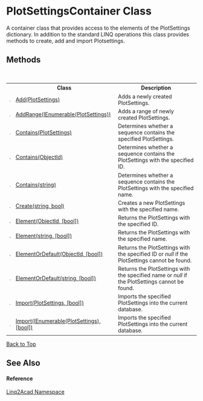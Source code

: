 # PlotSettingsContainer Class
 

A container class that provides access to the elements of the PlotSettings dictionary. In addition to the standard LINQ operations this class provides methods to create, add and import Plotsettings.


## Methods
&nbsp;<table><tr><th></th><th>Class</th><th>Description</th></tr><tr><td>![Public method](media/pubmethod.gif "Public method")</td><td><a href="M_Linq2Acad_PlotSettingsContainer_Add.md#PlotSettingsContainerAdd-Method-PlotSettings">Add(PlotSettings)</a></td><td>
Adds a newly created PlotSettings.</td></tr><tr><td>![Public method](media/pubmethod.gif "Public method")</td><td><a href="M_Linq2Acad_PlotSettingsContainer_AddRange.md#PlotSettingsContainerAddRange-Method-IEnumerablePlotSettings">AddRange(IEnumerable(PlotSettings))</a></td><td>
Adds a range of newly created PlotSettings.</td></tr><tr><td>![Public method](media/pubmethod.gif "Public method")</td><td><a href="M_Linq2Acad_PlotSettingsContainer_Contains_1.md#PlotSettingsContainerContains-Method-PlotSettings">Contains(PlotSettings)</a></td><td>
Determines whether a sequence contains the specified PlotSettings.</td></tr><tr><td>![Public method](media/pubmethod.gif "Public method")</td><td><a href="M_Linq2Acad_PlotSettingsContainer_Contains.md#PlotSettingsContainerContains-Method-ObjectId">Contains(ObjectId)</a></td><td>
Determines whether a sequence contains the PlotSettings with the specified ID.</td></tr><tr><td>![Public method](media/pubmethod.gif "Public method")</td><td><a href="M_Linq2Acad_PlotSettingsContainer_Contains_2.md#PlotSettingsContainerContains-Method-string">Contains(string)</a></td><td>
Determines whether a sequence contains the PlotSettings with the specified name.</td></tr><tr><td>![Public method](media/pubmethod.gif "Public method")</td><td><a href="M_Linq2Acad_PlotSettingsContainer_Create.md#PlotSettingsContainerCreate-Method">Create(string, bool)</a></td><td>
Creates a new PlotSettings with the specified name.</td></tr><tr><td>![Public method](media/pubmethod.gif "Public method")</td><td><a href="M_Linq2Acad_PlotSettingsContainer_Element.md#PlotSettingsContainerElement-Method-ObjectId-bool">Element(ObjectId, [bool])</a></td><td>
Returns the PlotSettings with the specified ID.</td></tr><tr><td>![Public method](media/pubmethod.gif "Public method")</td><td><a href="M_Linq2Acad_PlotSettingsContainer_Element_1.md#PlotSettingsContainerElement-Method-string-bool">Element(string, [bool])</a></td><td>
Returns the PlotSettings with the specified name.</td></tr><tr><td>![Public method](media/pubmethod.gif "Public method")</td><td><a href="M_Linq2Acad_PlotSettingsContainer_ElementOrDefault.md#PlotSettingsContainerElementOrDefault-Method-ObjectId-bool">ElementOrDefault(ObjectId, [bool])</a></td><td>
Returns the PlotSettings with the specified ID or <i>null</i> if the PlotSettings cannot be found.</td></tr><tr><td>![Public method](media/pubmethod.gif "Public method")</td><td><a href="M_Linq2Acad_PlotSettingsContainer_ElementOrDefault_1.md#PlotSettingsContainerElementOrDefault-Method-string-bool">ElementOrDefault(string, [bool])</a></td><td>
Returns the PlotSettings with the specified name or <i>null</i> if the PlotSettings cannot be found.</td></tr><tr><td>![Public method](media/pubmethod.gif "Public method")</td><td><a href="M_Linq2Acad_PlotSettingsContainer_Import_1.md#PlotSettingsContainerImport-Method-PlotSettings-bool">Import(PlotSettings, [bool])</a></td><td>
Imports the specified PlotSettings into the current database.</td></tr><tr><td>![Public method](media/pubmethod.gif "Public method")</td><td><a href="M_Linq2Acad_PlotSettingsContainer_Import.md#PlotSettingsContainerImport-Method-IEnumerablePlotSettings-bool">Import(IEnumerable(PlotSettings), [bool])</a></td><td>
Imports the specified PlotSettings into the current database.</td></tr></table>
<a href="#plotsettingscontainer-class">Back to Top</a>

## See Also


#### Reference
<a href="N_Linq2Acad.md#Linq2Acad-Namespace">Linq2Acad Namespace</a><br />
